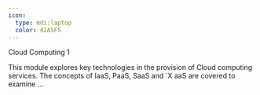 ```yaml
---
icon:
  type: mdi:laptop
  color: 42A5F5
---
```

Cloud Computing 1

This module explores key technologies in the provision of Cloud computing services. The concepts of IaaS, PaaS, SaaS and `X aaS are covered to examine ... 
